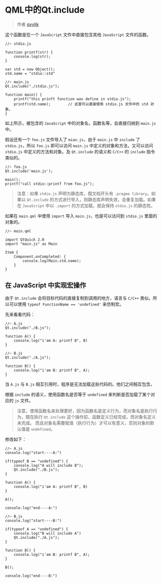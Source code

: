 # QML中的Qt.include

> 作者 [qyvlik](http://blog.qyvlik.space)

这个函数是在一个 `JavaScript` 文件中直接包含其他 `JavaScript` 文件的函数。

```
//~ stdio.js

function printf(str) {
    console.log(str);
}

var std = new Object();
std.name = "stdio::std"
```

```
//~ main.js
Qt.include("./stdio.js");

function main() {
    printf("this prinft function was define in stdio.js");
    printf(std.name);        // 这里可以直接使用 stdio.js 文件中的 std 对象。
}
```

如上所示，被包含的 `JavaScript` 中的对象名，函数名等，会直接归纳到 `main.js` 中。

假设还有一个 `foo.js` 文件导入了 `mian.js`，由于 `main.js` 中 `include` 了 `stdio.js`，所以 `foo.js` 即可以访问 `main.js` 中定义的对象和方法，又可以访问 `stdio.js` 中定义的方法和对象。及 `Qt.include` 的语义和 `C/C++` 的 `include`  指令类似的。

```
//~ foo.js
Qt.include('main.js');

main();
printf("call stdio::printf from foo.js");
```

> 注意：如果 `stdio.js` 声明为静态库，既文档开头有 `.pragma library`。如果以 `Qt.include` 的方式进行导入，则静态库声明失效，会重复加载。如果在 `JavaScript` 中以 `.import` 的方式加载，就会保持 `stdio.js` 的静态性。

如果在 `main.qml` 中使用 `import` 导入 `main.js`，也是可以访问到 `stdio.js` 里面的对象的。

```
//~ main.qml

import QtQuick 2.0
import "main.js" as Main

Item {
    Component.onCompleted: { 
        console.log(Main.std.name);
    }
}
```

## 在 JavaScript 中实现宏操作

由于 `Qt.include` 会将目标代码的直接复制到调用的地方，语言与 `C/C++` 类似。所以可以使用 `typeof FunctionName == 'undefined'` 来仿制宏。

先来看看代码：

```
//~ A.js
Qt.include("./B.js");

function A() {
    console.log("i'am A: printf B", B)
}
```

```
//~ B.js
Qt.include("./A.js");

function B() {
    console.log("i'am B: printf B", A);
}
```

当 `A.js` 与 `B.js` 相互引用时，程序是无法加载这些代码的。他们之间相互包含。

根据 `include` 的语义，使用函数名是否等于 `undefined` 来判断是否加载了某个对应的 `js` 文件。

> 注意，使用函数名来处理更好，因为函数名是定义行为，而对象名是执行行为，既在执行 `Qt.include` 这个操作前，函数定义已经完成，而对象名定义未完成。
> 而且对象名需要赋值（执行行为）才可以有意义，否则对象的默认值是 `undefined`。

修改如下：

```
//~ A.js
console.log("start----A:")

if(typeof B == "undefined") {
    console.log("A will include B");
    Qt.include("./B.js");
}

function A() {
    console.log("i'am A: printf B", B)
}

A();

console.log("end----A:")
```

```
//~ B.js
console.log("start----B:")

if(typeof A == "undefined") {
    console.log("B will include A")
    Qt.include("./A.js");
}

function B() {
    console.log("i'am B: printf B", A);
}

B();

console.log("end----B:")
```

